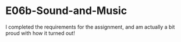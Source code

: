 # E06b-Sound-and-Music
 I completed the requirements for the assignment, and am actually a bit proud with how it turned out!

